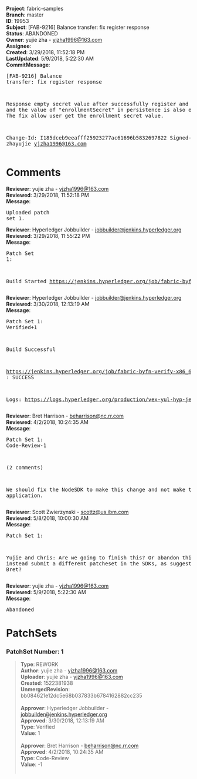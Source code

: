<strong>Project</strong>: fabric-samples<br><strong>Branch</strong>: master<br><strong>ID</strong>: 19953<br><strong>Subject</strong>: [FAB-9216] Balance transfer: fix register response<br><strong>Status</strong>: ABANDONED<br><strong>Owner</strong>: yujie zha - yjzha1996@163.com<br><strong>Assignee</strong>:<br><strong>Created</strong>: 3/29/2018, 11:52:18 PM<br><strong>LastUpdated</strong>: 5/9/2018, 5:22:30 AM<br><strong>CommitMessage</strong>:<br><pre>[FAB-9216] Balance transfer: fix register response

Response empty secret value after successfully register and enroll, and the value of "enrollmentSecret" in persistence is also empty string. The fix allow user get the enrollment secret value.

Change-Id: I185dceb9eeafff25923277ac61696b5832697822
Signed-off-by: zhayujie <yjzha1996@163.com>
</pre><h1>Comments</h1><strong>Reviewer</strong>: yujie zha - yjzha1996@163.com<br><strong>Reviewed</strong>: 3/29/2018, 11:52:18 PM<br><strong>Message</strong>: <pre>Uploaded patch set 1.</pre><strong>Reviewer</strong>: Hyperledger Jobbuilder - jobbuilder@jenkins.hyperledger.org<br><strong>Reviewed</strong>: 3/29/2018, 11:55:22 PM<br><strong>Message</strong>: <pre>Patch Set 1:

Build Started https://jenkins.hyperledger.org/job/fabric-byfn-verify-x86_64/373/</pre><strong>Reviewer</strong>: Hyperledger Jobbuilder - jobbuilder@jenkins.hyperledger.org<br><strong>Reviewed</strong>: 3/30/2018, 12:13:19 AM<br><strong>Message</strong>: <pre>Patch Set 1: Verified+1

Build Successful 

https://jenkins.hyperledger.org/job/fabric-byfn-verify-x86_64/373/ : SUCCESS

Logs: https://logs.hyperledger.org/production/vex-yul-hyp-jenkins-3/fabric-byfn-verify-x86_64/373</pre><strong>Reviewer</strong>: Bret Harrison - beharrison@nc.rr.com<br><strong>Reviewed</strong>: 4/2/2018, 10:24:35 AM<br><strong>Message</strong>: <pre>Patch Set 1: Code-Review-1

(2 comments)

We should fix the NodeSDK to make this change and not make the application.</pre><strong>Reviewer</strong>: Scott Zwierzynski - scottz@us.ibm.com<br><strong>Reviewed</strong>: 5/8/2018, 10:00:30 AM<br><strong>Message</strong>: <pre>Patch Set 1:

Yujie and Chris: Are we going to finish this? Or abandon this and instead submit a different patcheset in the SDKs, as suggested by Bret?</pre><strong>Reviewer</strong>: yujie zha - yjzha1996@163.com<br><strong>Reviewed</strong>: 5/9/2018, 5:22:30 AM<br><strong>Message</strong>: <pre>Abandoned</pre><h1>PatchSets</h1><h3>PatchSet Number: 1</h3><blockquote><strong>Type</strong>: REWORK<br><strong>Author</strong>: yujie zha - yjzha1996@163.com<br><strong>Uploader</strong>: yujie zha - yjzha1996@163.com<br><strong>Created</strong>: 1522381938<br><strong>UnmergedRevision</strong>: bb084621e12dc5e68b037833b6784162882cc235<br><br><strong>Approver</strong>: Hyperledger Jobbuilder - jobbuilder@jenkins.hyperledger.org<br><strong>Approved</strong>: 3/30/2018, 12:13:19 AM<br><strong>Type</strong>: Verified<br><strong>Value</strong>: 1<br><br><strong>Approver</strong>: Bret Harrison - beharrison@nc.rr.com<br><strong>Approved</strong>: 4/2/2018, 10:24:35 AM<br><strong>Type</strong>: Code-Review<br><strong>Value</strong>: -1<br><br></blockquote>